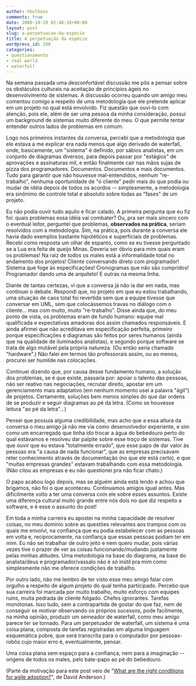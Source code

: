 ```yaml
---
author: hbulhoes
comments: true
date: 2008-10-20 02:48:18+00:00
layout: post
slug: a-perpetuacao-da-especie
title: A perpetuação da espécie
wordpress_id: 200
categories:
- questionamento
- real world
- waterfall
---
```


Na semana passada uma desconfortável discussão me pôs a pensar sobre os obstáculos culturais na aceitação de princípios ágeis no desenvolvimento de sistemas. A discussão ocorreu quando um amigo meu comentou comigo a respeito de uma metodologia que ele pretende aplicar em um projeto no qual está envolvido. Fiz questão que ouvi-lo com atenção, pois ele, além de ser uma pessoa da minha consideração, possui um background de sistemas muito diferente do meu. O que permite tentar entender outros lados de problemas em comum.

Logo nos primeiros instantes da conversa, percebi que a metodologia que ele estava a me explicar era nada menos que algo derivado de waterfall, onde, basicamente, um "sistema" é definido, por sábios analistas, em um conjunto de diagramas diversos, para depois passar por "estágios" de aprovações e assinaturas mil, e então finalmente cair nas mãos sujas de pizza dos programadores. Documentos. Documentos e mais documentos. Tudo para garantir que não houvesse mal-entendidos, nenhum "re-trabalho", nenhuma oportunidade de "o cliente" pedir mais do que podia ou mudar de idéia depois de todos os acordos -- simplesmente, a metodologia era sinônimo de controle total e absoluto sobre todas as "fases" de um projeto.

Eu não podia ouvir tudo aquilo e ficar calado. A primeira pergunta que eu fiz foi: quais problemas essa idéia vai combater? Ou, pra ser mais sincero com o eventual leitor, perguntei que problemas, **observados na prática**, seriam resolvidos com a metodologia. Sim, na prática, pois durante a conversa ele havia dado exemplos bastante hipotéticos e superficiais de problemas. Recebi como resposta um olhar de espanto, como se eu tivesse perguntado se a Lua era feita de queijo Minas. Deveria ser óbvio para mim quais eram os problemas! Na raiz de todos os males está a informalidade total no andamento dos projetos! Cliente conversando direto com programador! Sistema que foge às especificações! Cronogramas que não são cumpridos! Programador dando uma de arquiteto! E outras na mesma linha.

Diante de tantas certezas, vi que a conversa já não ia dar em nada, mas continuei o debate. Respondi que, no projeto em que eu estou trabalhando, uma situação de caos total foi revertida sem que a equipe tivesse que conversar em UML, sem que colocássemos travas no diálogo com o cliente... mas com muito, muito "re-trabalho". Disse ainda que, do meu ponto de vista, os problemas eram de fundo humano: equipe mal qualificada e expectativas amadoras dos assim chamados responsáveis. E ainda afirmei que não acreditava em especificação perfeita, primeiro porque especificações e diagramas são feitos por seres humanos (ainda que na qualidade de iluminados analistas), e segundo porque software se trata de algo mutável pela própria natureza. (Ou então seria chamado "hardware".) Não falei em termos tão professorais assim, ou ao menos, procurei ser humilde nas colocações.

Continuei dizendo que, por causa desse fundamento humano, a solução dos problemas, se é que existe, passaria por: apoiar o talento das pessoas, não ser reativo nas negociações, recrutar direito, apostar em um gerenciamento mais adaptativo (em nenhum momento usei a palavra "ágil") de projetos. Certamente, soluções bem menos simples do que dar ordens de se produzir e seguir diagramas ao pé da letra. (Como se houvesse leitura "ao pé da letra"...)

Pensei que possuía alguma credibilidade, mas acho que a essa altura da conversa o meu amigo já não me via como desenvolvedor experiente, e sim como um encarregado que tinha ido trocar a água do bebedouro perto do qual estávamos e resolveu dar palpite sobre esse troço de sistemas. Tive que ouvir que eu estava "totalmente errado", que esse papo de dar valor às pessoas era "a causa de nada funcionar", que as empresas precisavam reter conhecimento através de documentação (no que ele está certo), e que "muitas empresas grandes" estavam trabalhando com essa metodologia. (Não citou as empresas e eu não questionei pra não ficar chato.)

O papo acabou logo depois, mas se alguém ainda está lendo e achou que brigamos, não foi o que aconteceu. Continuamos amigos igual antes. Mas dificilmente volto a ter uma conversa com ele sobre esses assuntos. Existe uma diferença cultural muito grande entre nós dois no que diz respeito a software, e é esse o assunto do post!

Em toda a minha carreira eu apostei na minha capacidade de resolver coisas, no meu domínio sobre as questões relevantes aos trampos com os quais me envolvi, na confiança que eu podia estabelecer com as pessoas em volta e, reciprocamente, na confiança que essas pessoas podiam ter em mim. Eu não sei trabalhar de outro jeito e nem quero mudar, pois várias vezes tive o prazer de ver as coisas funcionando/mudando justamente pelas minhas atitudes. Uma metodologia na base do diagrama, na base do analista/deus e programador/vassalo não é só inútil pra mim como simplesmente não me oferece condições de trabalho.

Por outro lado, não me lembro de ter visto esse meu amigo falar com orgulho a respeito de algum projeto do qual tenha participado. Percebo que sua carreira foi marcada por muito trabalho, muito esforço com equipes ruins, muita pedrada de cliente folgado. Chefes ignorantes. Tarefas monótonas. Isso tudo, sem a contrapartida de gostar do que faz, nem de conseguir se motivar observando os próprios sucessos, pode facilmente, na minha opinião, produzir um semeador de waterfall, como meu amigo parece ter se tornado. Para um perpetuador de waterfall, um sistema é uma coisa plana, composta de tarefas registradas em alguma linguagem esquemática pobre, que será transcrita para o computador por pessoas-robôs cujo maior erro é, eventualmente, pensar.

Uma coisa plana sem espaço para a confiança, nem para a imaginação -- origens de todos os males, pelo bate-papo ao pé do bebedouro.

(Parte da motivação para este post veio de "[What are the right conditions for agile adoption?](http://www.agilemanagement.net/Articles/Weblog/Whataretherightconditions.html)", de David Anderson.)
